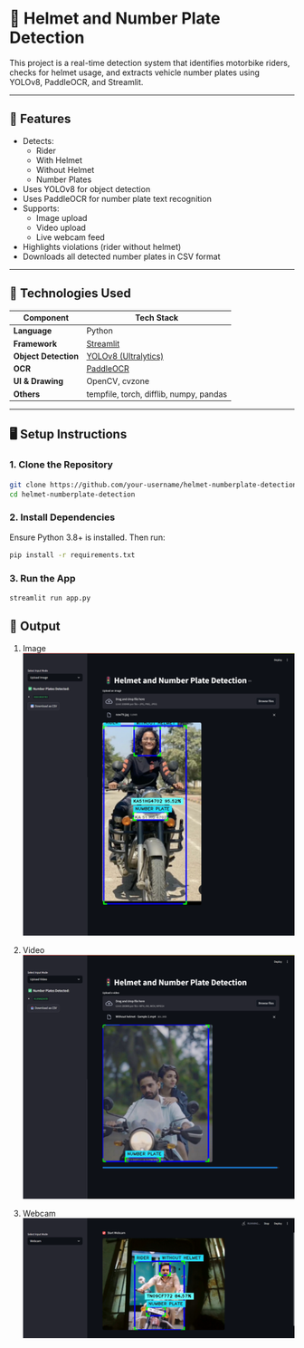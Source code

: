 # 🚦 Helmet and Number Plate Detection

This project is a real-time detection system that identifies motorbike riders, checks for helmet usage, and extracts vehicle number plates using YOLOv8, PaddleOCR, and Streamlit.

---

## 📌 Features

- Detects:
  -  Rider
  -  With Helmet
  -  Without Helmet
  -  Number Plates
- Uses YOLOv8 for object detection
- Uses PaddleOCR for number plate text recognition
- Supports:
  -  Image upload
  -  Video upload
  -  Live webcam feed
- Highlights violations (rider without helmet)
- Downloads all detected number plates in CSV format

---

## 🧠 Technologies Used

| Component        | Tech Stack                                     |
|------------------|------------------------------------------------|
| **Language**     | Python                                         |
| **Framework**    | [Streamlit](https://streamlit.io)              |
| **Object Detection** | [YOLOv8 (Ultralytics)](https://github.com/ultralytics/ultralytics) |
| **OCR**          | [PaddleOCR](https://github.com/PaddlePaddle/PaddleOCR) |
| **UI & Drawing** | OpenCV, cvzone                                 |
| **Others**       | tempfile, torch, difflib, numpy, pandas        |

---

## 🖥️ Setup Instructions

### 1. Clone the Repository

```bash
git clone https://github.com/your-username/helmet-numberplate-detection.git
cd helmet-numberplate-detection
```
### 2. Install Dependencies

Ensure Python 3.8+ is installed. Then run:

```bash
pip install -r requirements.txt
```
### 3. Run the App
```bash
streamlit run app.py
```

## 📸 Output
1. Image ![Alt Text](https://github.com/VinothaRamkumar27/Helmet-Violation-and-Number-Plate-Detection-System/blob/c217fd1d212484f88aa0a7735e51931af441d7a6/Sample%20Outputs/image.png)

2. Video ![Alt Text](https://github.com/VinothaRamkumar27/Helmet-Violation-and-Number-Plate-Detection-System/blob/c217fd1d212484f88aa0a7735e51931af441d7a6/Sample%20Outputs/video.png)

3. Webcam ![Alt Text](https://github.com/VinothaRamkumar27/Helmet-Violation-and-Number-Plate-Detection-System/blob/c217fd1d212484f88aa0a7735e51931af441d7a6/Sample%20Outputs/webcam.png)



